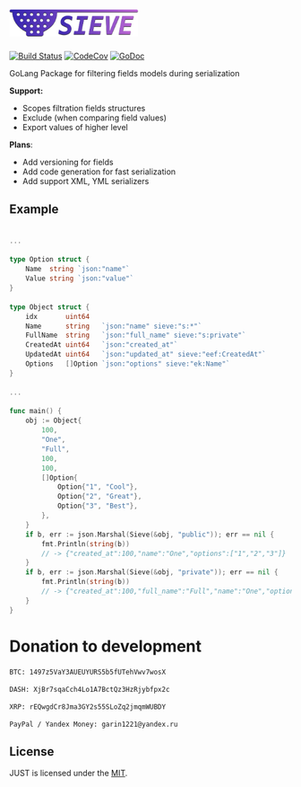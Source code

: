 # <img height="48" src="https://raw.githubusercontent.com/itrabbit/sieve/master/logo.png">

[![Build Status](https://travis-ci.org/itrabbit/sieve.svg?branch=master)](https://travis-ci.org/itrabbit/sieve)
 [![CodeCov](https://codecov.io/gh/itrabbit/sieve/branch/master/graph/badge.svg)](https://codecov.io/gh/itrabbit/sieve)
 [![GoDoc](https://godoc.org/github.com/itrabbit/sieve?status.svg)](https://godoc.org/github.com/itrabbit/sieve)

GoLang Package for filtering fields models during serialization

**Support:**

- Scopes filtration fields structures
- Exclude (when comparing field values)
- Export values of higher level

**Plans**:
- Add versioning for fields
- Add code generation for fast serialization
- Add support XML, YML serializers

## Example

```go

...

type Option struct {
    Name  string `json:"name"`
    Value string `json:"value"`
}

type Object struct {
    idx       uint64
    Name      string   `json:"name" sieve:"s:*"`
    FullName  string   `json:"full_name" sieve:"s:private"`
    CreatedAt uint64   `json:"created_at"`
    UpdatedAt uint64   `json:"updated_at" sieve:"eef:CreatedAt"`
    Options   []Option `json:"options" sieve:"ek:Name"`
}

...

func main() {
    obj := Object{
        100,
        "One",
        "Full",
        100,
        100,
        []Option{
            Option{"1", "Cool"},
            Option{"2", "Great"},
            Option{"3", "Best"},
        },
    }
    if b, err := json.Marshal(Sieve(&obj, "public")); err == nil {
        fmt.Println(string(b))
        // -> {"created_at":100,"name":"One","options":["1","2","3"]}
    }
    if b, err := json.Marshal(Sieve(&obj, "private")); err == nil {
        fmt.Println(string(b))
        // -> {"created_at":100,"full_name":"Full","name":"One","options":["1","2","3"]}
    }
}
```


# Donation to development

`BTC: 1497z5VaY3AUEUYURS5b5fUTehVwv7wosX`

`DASH: XjBr7sqaCch4Lo1A7BctQz3HzRjybfpx2c`

`XRP: rEQwgdCr8Jma3GY2s55SLoZq2jmqmWUBDY`

`PayPal / Yandex Money: garin1221@yandex.ru`

## License

JUST is licensed under the [MIT](LICENSE).